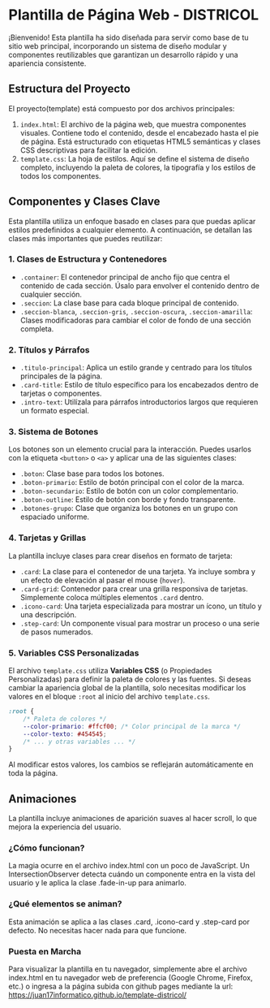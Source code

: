 # Plantilla de Página Web - DISTRICOL

¡Bienvenido! Esta plantilla ha sido diseñada para servir como base de tu sitio web principal, incorporando un sistema de diseño modular y componentes reutilizables que garantizan un desarrollo rápido y una apariencia consistente.

## Estructura del Proyecto

El proyecto(template) está compuesto por dos archivos principales:

1.  `index.html`: El archivo de la página web, que muestra componentes visuales. Contiene todo el contenido, desde el encabezado hasta el pie de página. Está estructurado con etiquetas HTML5 semánticas y clases CSS descriptivas para facilitar la edición.
2.  `template.css`: La hoja de estilos. Aquí se define el sistema de diseño completo, incluyendo la paleta de colores, la tipografía y los estilos de todos los componentes.

## Componentes y Clases Clave

Esta plantilla utiliza un enfoque basado en clases para que puedas aplicar estilos predefinidos a cualquier elemento. A continuación, se detallan las clases más importantes que puedes reutilizar:

### 1. Clases de Estructura y Contenedores

-   `.container`: El contenedor principal de ancho fijo que centra el contenido de cada sección. Úsalo para envolver el contenido dentro de cualquier sección.
-   `.seccion`: La clase base para cada bloque principal de contenido.
-   `.seccion-blanca`, `.seccion-gris`, `.seccion-oscura`, `.seccion-amarilla`: Clases modificadoras para cambiar el color de fondo de una sección completa.

### 2. Títulos y Párrafos

-   `.titulo-principal`: Aplica un estilo grande y centrado para los títulos principales de la página.
-   `.card-title`: Estilo de título específico para los encabezados dentro de tarjetas o componentes.
-   `.intro-text`: Utilízala para párrafos introductorios largos que requieren un formato especial.

### 3. Sistema de Botones

Los botones son un elemento crucial para la interacción. Puedes usarlos con la etiqueta `<button>` o `<a>` y aplicar una de las siguientes clases:

-   `.boton`: Clase base para todos los botones.
-   `.boton-primario`: Estilo de botón principal con el color de la marca.
-   `.boton-secundario`: Estilo de botón con un color complementario.
-   `.boton-outline`: Estilo de botón con borde y fondo transparente.
-   `.botones-grupo`: Clase que organiza los botones en un grupo con espaciado uniforme.

### 4. Tarjetas y Grillas

La plantilla incluye clases para crear diseños en formato de tarjeta:

-   `.card`: La clase para el contenedor de una tarjeta. Ya incluye sombra y un efecto de elevación al pasar el mouse (`hover`).
-   `.card-grid`: Contenedor para crear una grilla responsiva de tarjetas. Simplemente coloca múltiples elementos `.card` dentro.
-   `.icono-card`: Una tarjeta especializada para mostrar un ícono, un título y una descripción.
-   `.step-card`: Un componente visual para mostrar un proceso o una serie de pasos numerados.

### 5. Variables CSS Personalizadas

El archivo `template.css` utiliza **Variables CSS** (o Propiedades Personalizadas) para definir la paleta de colores y las fuentes. Si deseas cambiar la apariencia global de la plantilla, solo necesitas modificar los valores en el bloque `:root` al inicio del archivo `template.css`.

```css
:root {
    /* Paleta de colores */
    --color-primario: #ffcf00; /* Color principal de la marca */
    --color-texto: #454545;
    /* ... y otras variables ... */
}
```

Al modificar estos valores, los cambios se reflejarán automáticamente en toda la página.

## Animaciones

La plantilla incluye animaciones de aparición suaves al hacer scroll, lo que mejora la experiencia del usuario.

### ¿Cómo funcionan?

La magia ocurre en el archivo index.html con un poco de JavaScript. Un IntersectionObserver detecta cuándo un componente entra en la vista del usuario y le aplica la clase .fade-in-up para animarlo.

### ¿Qué elementos se animan?

Esta animación se aplica a las clases .card, .icono-card y .step-card por defecto. No necesitas hacer nada para que funcione.

### Puesta en Marcha

Para visualizar la plantilla en tu navegador, simplemente abre el archivo index.html en tu navegador web de preferencia (Google Chrome, Firefox, etc.) o ingresa a la página subida con github pages mediante la url: https://juan17informatico.github.io/template-districol/